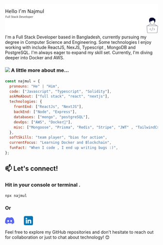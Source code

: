 <img src="https://github.com/Najmul11/Najmul11/blob/main/header.png" alt="banner that says Najmul Hoque - full stack engineer, ">
I'm a Full Stack Developer based in Bangladesh, currently pursuing my degree in Computer Science and Engineering. Some technologies I enjoy working with include ReactJS, NexJS, Typescript , MongoDB and PostgreSQL. I'm always eager to expand my skill set. Currently, I'm diving deeper into Docker and AWS.

### <img src="https://media.giphy.com/media/VgCDAzcKvsR6OM0uWg/giphy.gif" width="50"> A little more about me...

```javascript
const najmul = {
  pronouns: "He" | "Him",
  code: ["Javascript", "Typescript", "Solidity"],
  askMeAbout: ["full stack", "react", "nextjs"],
  technologies: {
    frontEnd: ["ReactJs", "NextJS"],
    backEnd: ["Node", "Express"],
    databases: ["mongo", "postgreSQL"],
    devOps: ["AWS", "Docker🐳"],
    misc: ["Mongoose", "Prisma", "Redis", "Stripe", "JWT" , "TailwindCss", "Antd"],
  },
  softSkills: "team player", "bias for action",
  currentFocus: "Learning Docker and Blockchain",
  funFact: "When I code , I end up writing bugs :)",
};
```

## 📫 Let's connect!

### Hit in your console or terminal .

```bash
npx najmul
```

### Or

<a href="https://discord.com/channels/@slise.web3" target="_blank"><img align="center" src="https://github.com/Najmul11/Najmul11/blob/main/icons/discord.png" alt="najmulhoque" height="30" width="30" style="margin-right: 20px" /></a>&nbsp;&nbsp;&nbsp;<a href="https://www.linkedin.com/in/nazpro/" target="_blank"><img align="center" src="https://github.com/Najmul11/Najmul11/blob/main/icons/linkedin.png" alt="najmulhoque" height="30" width="30" /></a>

Feel free to explore my GitHub repositories and don't hesitate to reach out for collaboration or just to chat about technology! 😊
